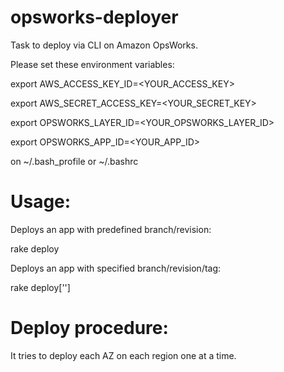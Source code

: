 opsworks-deployer
==================

Task to deploy via CLI on Amazon OpsWorks.

Please set these environment variables:

export AWS_ACCESS_KEY_ID=<YOUR_ACCESS_KEY>

export AWS_SECRET_ACCESS_KEY=<YOUR_SECRET_KEY>

export OPSWORKS_LAYER_ID=<YOUR_OPSWORKS_LAYER_ID>

export OPSWORKS_APP_ID=<YOUR_APP_ID>

on ~/.bash_profile or ~/.bashrc


Usage:
=====

Deploys an app with predefined branch/revision:

rake deploy 

Deploys an app with specified branch/revision/tag:

rake deploy['<tag or revision or branch>']
	

Deploy procedure:
================

It tries to deploy each AZ on each region one at a time.
